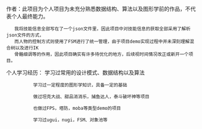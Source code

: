 作者：此项目为个人项目为未充分熟悉数据结构、算法以及图形学前的作品，不代表个人最终能力。
       
	   我将技能信息全部写在了一个json文件里，因此项目中对技能信息的获取全部采用了解析json文件的方式，
	   而人物的控制方式则使用了FSM进行了统一管理，由于项目demo实现过程中并未深刻理解混合树以及进行IK
	   骨骼细调等的作用，因此项目确实有许多待优化的地方，后续视时间情况改正或新开一个项目。

个人学习经历：
              学习过常用的设计模式、数据结构以及算法
              
              学习过一定程度的图形学知识，具备一定的基础
              
              做过坦克大战、甜品消消乐，捕鱼达人，泰斗破坏神等项目

              也做过FPS，塔防，moba等类型demo的项目
               
              学习过ugui，nugi，FSM、对象池等
			  
			  
			   
	  
	  